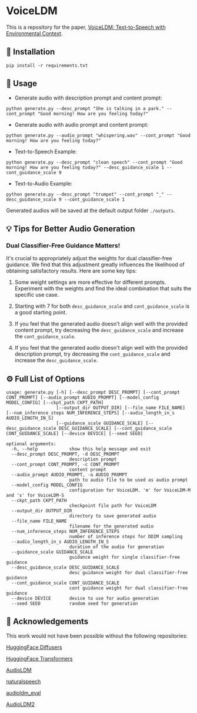 # VoiceLDM

This is a repository for the paper, [VoiceLDM: Text-to-Speech with Environmental Context]().


## 🔧 Installation
```shell
pip install -r requirements.txt
```

## 📖 Usage

- Generate audio with description prompt and content prompt:
```shell
python generate.py --desc_prompt "She is talking in a park." --cont_prompt "Good morning! How are you feeling today?"
```

- Generate audio with audio prompt and content prompt:
```shell
python generate.py --audio_prompt "whispering.wav" --cont_prompt "Good morning! How are you feeling today?"
```

- Text-to-Speech Example:
```shell
python generate.py --desc_prompt "clean speech" --cont_prompt "Good morning! How are you feeling today?" --desc_guidance_scale 1 --cont_guidance_scale 9
```

- Text-to-Audio Example:
```shell
python generate.py --desc_prompt "trumpet" --cont_prompt "_" --desc_guidance_scale 9 --cont_guidance_scale 1
```

Generated audios will be saved at the default output folder `./outputs`.

## 💡 Tips for Better Audio Generation

### Dual Classifier-Free Guidance Matters!

It's crucial to appropriately adjust the weights for dual classifier-free guidance. We find that this adjustment greatly influences the likelihood of obtaining satisfactory results. Here are some key tips:

1. Some weight settings are more effective for different prompts. Experiment with the weights and find the ideal combination that suits the specific use case.

2. Starting with 7 for both `desc_guidance_scale` and `cont_guidance_scale` is a good starting point.

2. If you feel that the generated audio doesn't align well with the provided content prompt, try decreasing the `desc_guidance_scale` and increase the `cont_guidance_scale`.

3. If you feel that the generated audio doesn't align well with the provided description prompt, try decreasing the `cont_guidance_scale` and increase the `desc_guidance_scale`.

## ⚙️ Full List of Options
```console
usage: generate.py [-h] [--desc_prompt DESC_PROMPT] [--cont_prompt CONT_PROMPT] [--audio_prompt AUDIO_PROMPT] [--model_config MODEL_CONFIG] [--ckpt_path CKPT_PATH]
                   [--output_dir OUTPUT_DIR] [--file_name FILE_NAME] [--num_inference_steps NUM_INFERENCE_STEPS] [--audio_length_in_s AUDIO_LENGTH_IN_S]
                   [--guidance_scale GUIDANCE_SCALE] [--desc_guidance_scale DESC_GUIDANCE_SCALE] [--cont_guidance_scale CONT_GUIDANCE_SCALE] [--device DEVICE] [--seed SEED]

optional arguments:
  -h, --help            show this help message and exit
  --desc_prompt DESC_PROMPT, -d DESC_PROMPT
                        description prompt
  --cont_prompt CONT_PROMPT, -c CONT_PROMPT
                        content prompt
  --audio_prompt AUDIO_PROMPT, -a AUDIO_PROMPT
                        path to audio file to be used as audio prompt
  --model_config MODEL_CONFIG
                        configuration for VoiceLDM. 'm' for VoiceLDM-M and 's' for VoiceLDM-S
  --ckpt_path CKPT_PATH
                        checkpoint file path for VoiceLDM
  --output_dir OUTPUT_DIR
                        directory to save generated audio
  --file_name FILE_NAME
                        filename for the generated audio
  --num_inference_steps NUM_INFERENCE_STEPS
                        number of inference steps for DDIM sampling
  --audio_length_in_s AUDIO_LENGTH_IN_S
                        duration of the audio for generation
  --guidance_scale GUIDANCE_SCALE
                        guidance weight for single classifier-free guidance
  --desc_guidance_scale DESC_GUIDANCE_SCALE
                        desc guidance weight for dual classifier-free guidance
  --cont_guidance_scale CONT_GUIDANCE_SCALE
                        cont guidance weight for dual classifier-free guidance
  --device DEVICE       device to use for audio generation
  --seed SEED           random seed for generation
```


## 🙏 Acknowledgements
This work would not have been possible without the following repositories:

[HuggingFace Diffusers](https://github.com/huggingface/diffusers)

[HuggingFace Transformers](https://github.com/huggingface/transformers)

[AudioLDM](https://github.com/haoheliu/AudioLDM)

[naturalspeech](https://github.com/heatz123/naturalspeech)

[audioldm_eval](https://github.com/haoheliu/audioldm_eval)

[AudioLDM2](https://github.com/haoheliu/AudioLDM2)